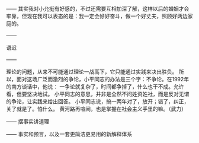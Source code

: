 ——
其实我对小允挺有好感的，不过还需要互相加深了解，这样以后的婚姻才会牢靠，但现在我可以表态的是：我一定会好好奋斗，做一个好丈夫，照顾好两边家庭的。

——

语迟

——

理论的问题，从来不可能通过理论一战高下，它只能通过实践来决出胜负。
所以，面对这场广泛而激烈的争论，小平同志的办法是三个字：不争论。在1992年的南方谈话中，他说：
一争论就复杂了，时间都争掉了，什么也干不成。允许看，但要坚决地试。
小平同志的意思，并非是全然不问姓资姓社，而是反对无谓的争论，让实践来给出回答。
小平同志说，搞一两年对了，放开；错了，纠正，关了就是了。怕什么。
黄河路再喧闹，也是掌握在社会主义手里的嘛。（武力）

——
摆事实讲道理

——
事实和预言，以及一套更简洁更易用的新解释体系
